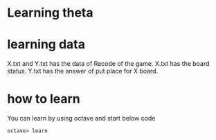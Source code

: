# Learning theta

# learning data
X.txt and Y.txt has the data of Recode of the game.
X.txt has the board status.
Y.txt has the answer of put place for X board.

# how to learn
You can learn by using octave
and start below code
```
octave> learn
```
